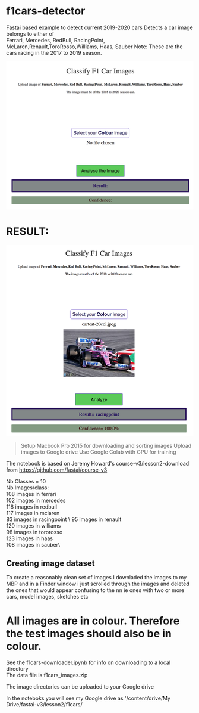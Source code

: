 # f1cars-detector
Fastai based example to detect current 2019-2020 cars
Detects a car image belongs to either of\
Ferrari, Mercedes, RedBull, RacingPoint, McLaren,Renault,ToroRosso,Williams, Haas, Sauber
Note: These are the cars racing in the 2017 to 2019 season. 

![alt text](https://github.com/DexterDSilva/f1cars-detector/blob/master/fp-1.png "Selection")

# RESULT:

![alt text](https://github.com/DexterDSilva/f1cars-detector/blob/master/fp-2.png "Result")





> Setup
> Macbook Pro 2015 for downloading and sorting images 
> Upload images to Google drive 
> Use Google Colab with GPU for training

The notebook is based on Jeremy Howard's course-v3/lesson2-download
from https://github.com/fastai/course-v3

Nb Classes = 10\
Nb Images/class: \
  108  images in ferrari \
  102  images in  mercedes \
  118  images in  redbull \
  117  images in  mclaren \
  83  images in  racingpoint \ 
  95  images in  renault \
  120  images in  williams \
  98  images in  tororosso \
  123  images in  haas \
  108  images in  sauber\


## Creating image dataset
To create a reasonably clean set of images I downladed the images to my MBP and in a Finder window i just scrolled through the images
and deleted the ones that would appear confusing to the nn ie ones with two or more cars, model images, sketches etc

# All images are in colour. Therefore the test images should also be in colour.

See the f1cars-downloader.ipynb for info on downloading to a local directory\
The data file is f1cars_images.zip

The image directories can be uploaded to your Google drive

In the noteboks you will see my Google drive as 
'/content/drive/My Drive/fastai-v3/lesson2/f1cars/






